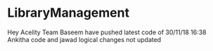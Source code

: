 # LibraryManagement
Hey Acelity Team Baseem have pushed latest code of 30/11/18 16:38
Ankitha code and jawad logical changes not updated
